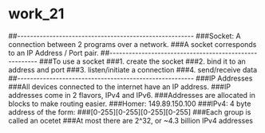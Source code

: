 # work_21
##-------------------------------------------------------
###Socket: A connection between 2 programs over a network.
###A socket corresponds to an IP Address / Port pair.
##-------------------------------------------------------
###To use a socket
###1. create the socket
###2. bind it to an address and port
###3. listen/initiate a connection
###4. send/receive data
##-------------------------------------------------------
###IP Addresses
###All devices connected to the internet have an IP address.
###IP addresses come in 2 flavors, IPv4 and IPv6.
###Addresses are allocated in blocks to make routing easier.
###Homer: 149.89.150.100
###IPv4: 4 byte address of the form:
###[0-255][0-255][0-255][0-255]
###Each group is called an ocetet
###At most there are 2^32, or ~4.3 billion IPv4 addresses
###
###
###
###
###
###
###
###
###
###
###
###
###
###
###
###
###
###
###
###
###
###
###
###
###
###
###
###
###
###
###
###
###
###
###
###
###
###
###
###
###
###
###
###
###
